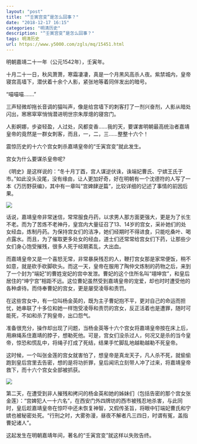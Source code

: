 ```yaml
---
layout: "post"
title: "“壬寅宫变”是怎么回事？"
date: "2018-12-17 16:15"
categories: "明清历史"
description: "“壬寅宫变”是怎么回事？"
tags: 明清历史
url: https://www.y5000.com/zgls/mq/15451.html
---
```






明朝嘉靖二十一年（公元1542年），壬寅年。

十月二十一日，秋风萧萧，寒霜凄凄，真是一个月黑风高杀人夜。紫禁城内，皇帝寝宫高墙下，潜伏着十余个人影，紧张地等着同伴发出的暗号。

“喵喵喵…….”

三声轻微却拖长音调的猫叫声，像是给宫墙下的刺客打了一剂兴奋剂，人影从暗处闪出，窸窸窣窣悄悄潜进明世宗朱厚熜的寝宫门。

人影婀娜，步姿轻盈，人过处，风都变香……我的天，要谋害明朝最高统治者嘉靖皇帝的竟然是一群女刺客，而且，一，二，三……整整十六个！

震惊历史的十六个宫女刺杀嘉靖皇帝的“壬寅宫变”就此发生。

宫女为什么要谋杀皇帝呢?

《明史》是这样说的：“冬十月丁酉，宫人谋逆伏诛，诛端妃曹氏、宁嫔王氏于市。”如此没头没尾，没有缘由，让人更加好奇，好在明朝有一个沈德符的人写了一本《万历野获编》，其中有一章叫“宫婢肆逆篇”，比较详细的记述了事情的前因后果。

![](https://img.y5000.com/uploads/allimg/170301/8-1F30110203Q94.jpg)

话说，嘉靖皇帝非常迷信，常常服食丹药，以求男人那方面更强大，更是为了长生不老。而为了苦炼不老神丹，皇宫内大量征召了13、14岁的宫女，采补她们的处女经血，炼制丹药。为保持宫女们的洁净，她们经期时不得进食，只能吃桑叶、喝点露水。而且，为了催取更多处女的经血，道士们还常常给宫女们下药，让那些少女们身心饱受摧残，很多人死于经期紊乱，大出血。

而嘉靖皇帝又是一个喜怒无常，非常暴戾残忍的人，鞭打宫女那是家常便饭，稍不如意，就是砍手砍脚砍头。而这一天，皇帝在服用了陶仲文炼制的药物之后，来到了一个封为“端妃”的曹姓宠妃的宫中发泄。曹妃的这个住所名叫“翊坤宫”，和皇后居住的“坤宁宫”相距不远。这位曹妃虽然受到嘉靖皇帝的宠爱，却也时时遭受他的各种虐待。而侍奉曹妃的宫女，更是屡受凌辱和责罚。

在这些宫女中，有一位叫杨金英的，既为主子曹妃抱不平，更对自己的命运而担忧，她串联了十多位和她一样饱受凌辱和责罚的宫女，反正活着也是遭罪，随时可能死，不如和杀了狗皇帝，出口怨气。

准备很充分，操作却出现了问题，当杨金英等十六个宫女将嘉靖皇帝按在床上后，用麻绳系住嘉靖的脖子，想勒死他。可是，宫女们没杀过人，何况又是杀的当今皇帝，惊恐和慌乱中，将绳子打成了死结，结果手忙脚乱地越勒越勒不死皇帝。

这时候，一个叫张金莲的宫女就害怕了，想皇帝是真龙天子，凡人杀不死，就偷偷跑到皇后宫里去告密，想的是将功折罪，皇后闻讯立刻带人冲了过来，将嘉靖皇帝救下，而十六个宫女全部被抓获。

![](https://img.y5000.com/uploads/allimg/170301/8-1F30110204J64.jpg)

第二天，在遭受到非人摧残和拷问的杨金英和她的姊妹们（包括告密的那个宫女张金莲）：“宫婢犯人一十六名”，在西安门外四牌坊的西市被残忍地杀害，与此同时，皇后趁嘉靖皇帝在惊吓中还未恢复神智，又假传圣旨，将眼中钉端妃曹氏和宁嫔也被秘密处死。“行刑之时，大雾弥漫，昼夜不解者凡三四日，时谓有冤，盖指曹妃诸人”。

这起发生在明朝嘉靖年间，著名的“壬寅宫变”就这样以失败告终。
